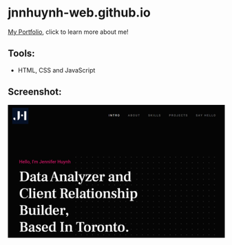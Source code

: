 # jnnhuynh-web.github.io
[My Portfolio](https://jnnhuynh-web.github.io/), click to learn more about me!

## Tools:
 - HTML, CSS and JavaScript

## Screenshot:
![Screenshot of Portfolio](https://raw.githubusercontent.com/jnnhuynh-web/jnnhuynh-web.github.io/master/images/Portfolio%20Image.png)
